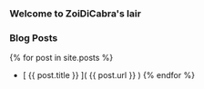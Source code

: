 ### Welcome to ZoiDiCabra's lair

### Blog Posts 
{% for post in site.posts %}
 - [ {{ post.title }} ]( {{ post.url }} )
{% endfor %}

